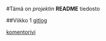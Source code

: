 #Tämä on _projektin_  **README** tiedosto

##Viikko 1
[gitlog](https://github.com/millakortelainen/ot-harjoitustyo/blob/master/laskarit/viikko1/gitlog.txt)

[komentorivi](https://github.com/millakortelainen/ot-harjoitustyo/blob/master/laskarit/viikko1/komentorivi.txt)

